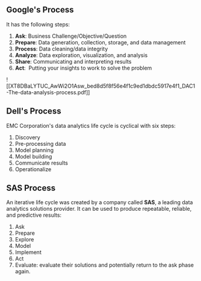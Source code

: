 
## Google's Process
It has the following steps:
1.  **Ask**: Business Challenge/Objective/Question
2.  **Prepare**: Data generation, collection, storage, and data management
3.  **Process**: Data cleaning/data integrity
4.  **Analyze**: Data exploration, visualization, and analysis
5.  **Share**: Communicating and interpreting results 
6.  **Act**:  Putting your insights to work to solve the problem

![[XT8DBaLYTUC_AwWi2O1Asw_bed8d5f8f56e4f1c9ed1dbdc5917e4f1_DAC1-The-data-analysis-process.pdf]]


## Dell's Process
EMC Corporation's data analytics life cycle is cyclical with six steps:
1.  Discovery
2.  Pre-processing data
3.  Model planning
4.  Model building
5.  Communicate results
6.  Operationalize

## SAS Process
An iterative life cycle was created by a company called **SAS**, a leading data analytics solutions provider. It can be used to produce repeatable, reliable, and predictive results:
1.  Ask
2.  Prepare
3.  Explore
4.  Model
5.  Implement
6.  Act
7.  Evaluate: evaluate their solutions and potentially return to the ask phase again.

